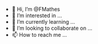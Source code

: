 - 👋 Hi, I’m @FMathes
- 👀 I’m interested in ...
- 🌱 I’m currently learning ...
- 💞️ I’m looking to collaborate on ...
- 📫 How to reach me ...

<!---
FMathes/FMathes is a ✨ special ✨ repository because its `README.md` (this file) appears on your GitHub profile.
You can click the Preview link to take a look at your changes.
--->
